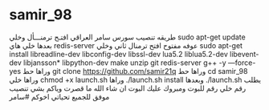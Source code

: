 # samir_98
طريقه تنصيب  سورس سامر العراقي افتـح ترمنـــأل وخلي  sudo apt-get update  بعدها خلي هاي  redis-server  عوفه مفتوح  افتح ترمنال ثاني وخلي  sudo apt-get install libreadline-dev libconfig-dev libssl-dev lua5.2 liblua5.2-dev libevent-dev libjansson* libpython-dev make unzip git redis-server g++ -y —force-yes  وراها حط  git clone https://github.com/samir21q  وراها حط  cd samir_98  وراها خلي  chmod +x launch.sh  وراها  ./launch.sh install  وبعدها  ./launch.sh  يطلب رقم خلي رقم للبوت ومبروك عليك البوت ان شاء الله ما قصرت وياكم بشي تنصيب موفق للجميع تحياتي اخوكم #سامر
